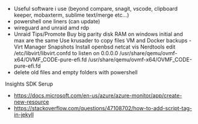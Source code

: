 - Useful software i use (beyond compare, snagit, vscode, clipboard keeper, mobaxterm, sublime text/merge etc...)
- powershell one liners (can update)
- wireguard and unraid amd rdp
- Unraid Tips/Promote
  Buy big parity disk
  RAM on windows initial and max are the same
  Use krusader to copy files
  VM and Docker backups
-Virt Manager Snapshots
  Install openbsd netcat vis Nerdtools
   edit /etc/libvirt/libvirt.confd to listen on 0.0.0.0
  <loader readonly='yes' type='pflash'>/usr/share/qemu/ovmf-x64/OVMF_CODE-pure-efi.fd</loader>
  <loader readonly='yes' type='rom'>/usr/share/qemu/ovmf-x64/OVMF_CODE-pure-efi.fd</loader>
- delete old files and empty folders with powershell


 Insights SDK Serup
  - https://docs.microsoft.com/en-us/azure/azure-monitor/app/create-new-resource
  - https://stackoverflow.com/questions/47108702/how-to-add-script-tag-in-jekyll
  